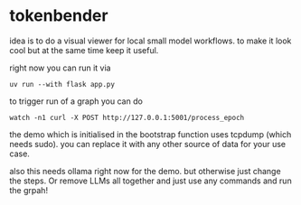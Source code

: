 # tokenbender

idea is to do a visual viewer for local small model workflows. to make it look cool but at the same time keep it useful.

right now you can run it via

`uv run --with flask app.py`

to trigger run of a graph you can do 

`watch -n1 curl -X POST http://127.0.0.1:5001/process_epoch`

the demo which is initialised in the bootstrap function uses tcpdump (which needs sudo). you can replace it with any other source of data for your use case.

also this needs ollama right now for the demo. but otherwise just change the steps. Or remove LLMs all together and just use any commands and run the grpah!
